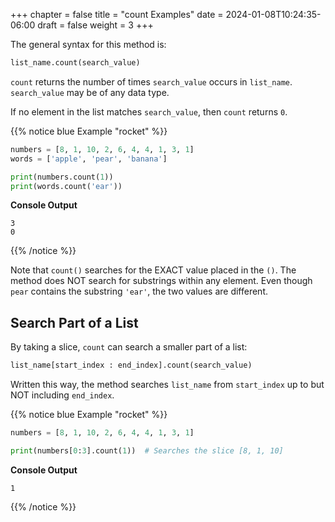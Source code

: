 +++
chapter = false
title = "count Examples"
date = 2024-01-08T10:24:35-06:00
draft = false
weight = 3
+++

The general syntax for this method is:

```python
list_name.count(search_value)
```

`count` returns the number of times `search_value` occurs in `list_name`.
`search_value` may be of any data type.

If no element in the list matches `search_value`, then `count` returns
`0`.

{{% notice blue Example "rocket" %}}
```python {linenos=table}
numbers = [8, 1, 10, 2, 6, 4, 4, 1, 3, 1]
words = ['apple', 'pear', 'banana']

print(numbers.count(1))
print(words.count('ear'))
```

**Console Output**

```console
3
0
```
{{% /notice %}}

Note that `count()` searches for the EXACT value placed in the `()`. The
method does NOT search for substrings within any element. Even though `pear`
contains the substring `'ear'`, the two values are different.

## Search Part of a List

By taking a slice, `count` can search a smaller part of a list:

```python
list_name[start_index : end_index].count(search_value)
```

Written this way, the method searches `list_name` from `start_index` up to
but NOT including `end_index`.

{{% notice blue Example "rocket" %}}
```python
numbers = [8, 1, 10, 2, 6, 4, 4, 1, 3, 1]

print(numbers[0:3].count(1))  # Searches the slice [8, 1, 10]
```

**Console Output**

```console
1
```
{{% /notice %}}